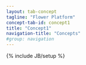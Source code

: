 ```yaml
---
layout: tab-concept
tagline: "Flower Platform"
concept-tab-id: concept1
title: "Concept1"
navigation-title: "Concepts"
#group: navigation
---
```

{% include JB/setup %}